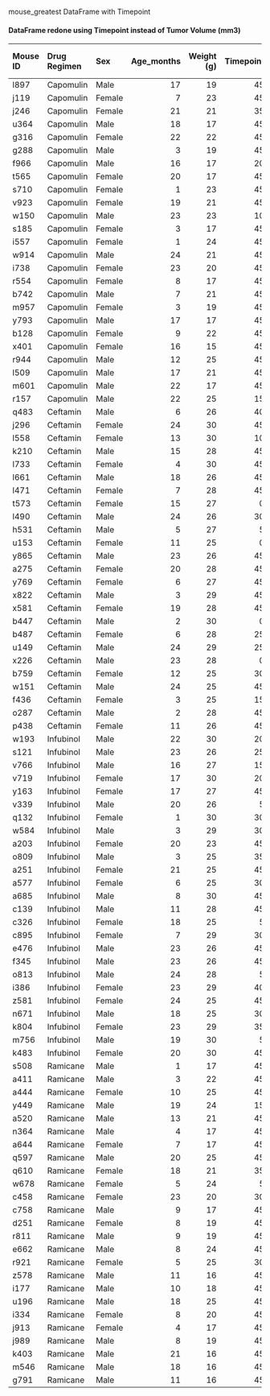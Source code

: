 mouse_greatest DataFrame with Timepoint

#### DataFrame redone using Timepoint instead of Tumor Volume (mm3)

| Mouse ID   | Drug Regimen   | Sex    |   Age_months |   Weight (g) |   Timepoint |   Metastatic Sites |   Tumor Volume (mm3) |
|:-----------|:---------------|:-------|-------------:|-------------:|------------:|-------------------:|---------------------:|
| l897       | Capomulin      | Male   |           17 |           19 |          45 |                  1 |              38.8469 |
| j119       | Capomulin      | Female |            7 |           23 |          45 |                  1 |              38.1252 |
| j246       | Capomulin      | Female |           21 |           21 |          35 |                  1 |              38.7533 |
| u364       | Capomulin      | Male   |           18 |           17 |          45 |                  3 |              31.0239 |
| g316       | Capomulin      | Female |           22 |           22 |          45 |                  2 |              40.1592 |
| g288       | Capomulin      | Male   |            3 |           19 |          45 |                  1 |              37.074  |
| f966       | Capomulin      | Male   |           16 |           17 |          20 |                  0 |              30.486  |
| t565       | Capomulin      | Female |           20 |           17 |          45 |                  0 |              34.4553 |
| s710       | Capomulin      | Female |            1 |           23 |          45 |                  1 |              40.7286 |
| v923       | Capomulin      | Female |           19 |           21 |          45 |                  2 |              40.6581 |
| w150       | Capomulin      | Male   |           23 |           23 |          10 |                  0 |              39.9523 |
| s185       | Capomulin      | Female |            3 |           17 |          45 |                  1 |              23.3436 |
| i557       | Capomulin      | Female |            1 |           24 |          45 |                  1 |              47.686  |
| w914       | Capomulin      | Male   |           24 |           21 |          45 |                  2 |              36.041  |
| i738       | Capomulin      | Female |           23 |           20 |          45 |                  2 |              37.3118 |
| r554       | Capomulin      | Female |            8 |           17 |          45 |                  3 |              32.3774 |
| b742       | Capomulin      | Male   |            7 |           21 |          45 |                  0 |              38.9396 |
| m957       | Capomulin      | Female |            3 |           19 |          45 |                  1 |              33.3291 |
| y793       | Capomulin      | Male   |           17 |           17 |          45 |                  2 |              31.8962 |
| b128       | Capomulin      | Female |            9 |           22 |          45 |                  2 |              38.9829 |
| x401       | Capomulin      | Female |           16 |           15 |          45 |                  0 |              28.484  |
| r944       | Capomulin      | Male   |           12 |           25 |          45 |                  2 |              41.5815 |
| l509       | Capomulin      | Male   |           17 |           21 |          45 |                  3 |              41.483  |
| m601       | Capomulin      | Male   |           22 |           17 |          45 |                  1 |              28.431  |
| r157       | Capomulin      | Male   |           22 |           25 |          15 |                  0 |              46.5392 |
| q483       | Ceftamin       | Male   |            6 |           26 |          40 |                  1 |              64.1923 |
| j296       | Ceftamin       | Female |           24 |           30 |          45 |                  3 |              61.849  |
| l558       | Ceftamin       | Female |           13 |           30 |          10 |                  0 |              46.7845 |
| k210       | Ceftamin       | Male   |           15 |           28 |          45 |                  3 |              68.9232 |
| l733       | Ceftamin       | Female |            4 |           30 |          45 |                  1 |              64.2998 |
| l661       | Ceftamin       | Male   |           18 |           26 |          45 |                  3 |              59.852  |
| l471       | Ceftamin       | Female |            7 |           28 |          45 |                  1 |              67.7487 |
| t573       | Ceftamin       | Female |           15 |           27 |           0 |                  0 |              45      |
| l490       | Ceftamin       | Male   |           24 |           26 |          30 |                  3 |              57.9184 |
| h531       | Ceftamin       | Male   |            5 |           27 |           5 |                  0 |              47.7847 |
| u153       | Ceftamin       | Female |           11 |           25 |           0 |                  0 |              45      |
| y865       | Ceftamin       | Male   |           23 |           26 |          45 |                  3 |              64.7298 |
| a275       | Ceftamin       | Female |           20 |           28 |          45 |                  3 |              62.9994 |
| y769       | Ceftamin       | Female |            6 |           27 |          45 |                  4 |              68.5947 |
| x822       | Ceftamin       | Male   |            3 |           29 |          45 |                  3 |              61.3867 |
| x581       | Ceftamin       | Female |           19 |           28 |          45 |                  3 |              64.6349 |
| b447       | Ceftamin       | Male   |            2 |           30 |           0 |                  0 |              45      |
| b487       | Ceftamin       | Female |            6 |           28 |          25 |                  1 |              56.0577 |
| u149       | Ceftamin       | Male   |           24 |           29 |          25 |                  0 |              52.9253 |
| x226       | Ceftamin       | Male   |           23 |           28 |           0 |                  0 |              45      |
| b759       | Ceftamin       | Female |           12 |           25 |          30 |                  1 |              55.7428 |
| w151       | Ceftamin       | Male   |           24 |           25 |          45 |                  3 |              67.5275 |
| f436       | Ceftamin       | Female |            3 |           25 |          15 |                  2 |              48.7221 |
| o287       | Ceftamin       | Male   |            2 |           28 |          45 |                  4 |              59.7419 |
| p438       | Ceftamin       | Female |           11 |           26 |          45 |                  1 |              61.4339 |
| w193       | Infubinol      | Male   |           22 |           30 |          20 |                  0 |              50.0051 |
| s121       | Infubinol      | Male   |           23 |           26 |          25 |                  2 |              55.6507 |
| v766       | Infubinol      | Male   |           16 |           27 |          15 |                  1 |              51.5424 |
| v719       | Infubinol      | Female |           17 |           30 |          20 |                  1 |              54.0486 |
| y163       | Infubinol      | Female |           17 |           27 |          45 |                  3 |              67.6856 |
| v339       | Infubinol      | Male   |           20 |           26 |           5 |                  0 |              46.2501 |
| q132       | Infubinol      | Female |            1 |           30 |          30 |                  4 |              54.6565 |
| w584       | Infubinol      | Male   |            3 |           29 |          30 |                  1 |              58.2684 |
| a203       | Infubinol      | Female |           20 |           23 |          45 |                  2 |              67.9734 |
| o809       | Infubinol      | Male   |            3 |           25 |          35 |                  1 |              55.6294 |
| a251       | Infubinol      | Female |           21 |           25 |          45 |                  1 |              65.5257 |
| a577       | Infubinol      | Female |            6 |           25 |          30 |                  2 |              57.0319 |
| a685       | Infubinol      | Male   |            8 |           30 |          45 |                  3 |              66.0831 |
| c139       | Infubinol      | Male   |           11 |           28 |          45 |                  2 |              72.2267 |
| c326       | Infubinol      | Female |           18 |           25 |           5 |                  0 |              36.3213 |
| c895       | Infubinol      | Female |            7 |           29 |          30 |                  2 |              60.9697 |
| e476       | Infubinol      | Male   |           23 |           26 |          45 |                  1 |              62.4354 |
| f345       | Infubinol      | Male   |           23 |           26 |          45 |                  1 |              60.9188 |
| o813       | Infubinol      | Male   |           24 |           28 |           5 |                  0 |              45.6993 |
| i386       | Infubinol      | Female |           23 |           29 |          40 |                  4 |              67.2896 |
| z581       | Infubinol      | Female |           24 |           25 |          45 |                  3 |              62.7545 |
| n671       | Infubinol      | Male   |           18 |           25 |          30 |                  0 |              60.1652 |
| k804       | Infubinol      | Female |           23 |           29 |          35 |                  2 |              62.1173 |
| m756       | Infubinol      | Male   |           19 |           30 |           5 |                  1 |              47.0104 |
| k483       | Infubinol      | Female |           20 |           30 |          45 |                  3 |              66.1969 |
| s508       | Ramicane       | Male   |            1 |           17 |          45 |                  0 |              30.2762 |
| a411       | Ramicane       | Male   |            3 |           22 |          45 |                  1 |              38.4076 |
| a444       | Ramicane       | Female |           10 |           25 |          45 |                  0 |              43.0475 |
| y449       | Ramicane       | Male   |           19 |           24 |          15 |                  0 |              44.1835 |
| a520       | Ramicane       | Male   |           13 |           21 |          45 |                  1 |              38.8104 |
| n364       | Ramicane       | Male   |            4 |           17 |          45 |                  1 |              31.0953 |
| a644       | Ramicane       | Female |            7 |           17 |          45 |                  1 |              32.9785 |
| q597       | Ramicane       | Male   |           20 |           25 |          45 |                  2 |              45.2209 |
| q610       | Ramicane       | Female |           18 |           21 |          35 |                  2 |              36.5617 |
| w678       | Ramicane       | Female |            5 |           24 |           5 |                  0 |              43.1664 |
| c458       | Ramicane       | Female |           23 |           20 |          30 |                  2 |              38.342  |
| c758       | Ramicane       | Male   |            9 |           17 |          45 |                  1 |              33.3977 |
| d251       | Ramicane       | Female |            8 |           19 |          45 |                  2 |              37.3112 |
| r811       | Ramicane       | Male   |            9 |           19 |          45 |                  1 |              37.2257 |
| e662       | Ramicane       | Male   |            8 |           24 |          45 |                  2 |              40.659  |
| r921       | Ramicane       | Female |            5 |           25 |          30 |                  1 |              43.4194 |
| z578       | Ramicane       | Male   |           11 |           16 |          45 |                  0 |              30.6387 |
| i177       | Ramicane       | Male   |           10 |           18 |          45 |                  3 |              33.5624 |
| u196       | Ramicane       | Male   |           18 |           25 |          45 |                  3 |              40.6677 |
| i334       | Ramicane       | Female |            8 |           20 |          45 |                  2 |              36.3745 |
| j913       | Ramicane       | Female |            4 |           17 |          45 |                  1 |              31.5605 |
| j989       | Ramicane       | Male   |            8 |           19 |          45 |                  1 |              36.1349 |
| k403       | Ramicane       | Male   |           21 |           16 |          45 |                  1 |              22.0501 |
| m546       | Ramicane       | Male   |           18 |           16 |          45 |                  1 |              30.5646 |
| g791       | Ramicane       | Male   |           11 |           16 |          45 |                  1 |              29.1285 |